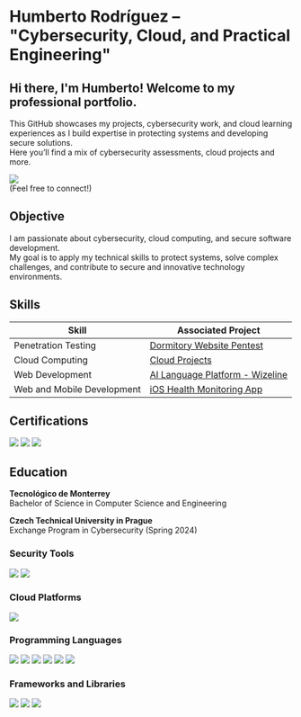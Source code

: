 # Humberto Rodríguez  – "Cybersecurity, Cloud, and Practical Engineering"

## Hi there, I'm Humberto! Welcome to my professional portfolio.  
This GitHub showcases my projects, cybersecurity work, and cloud learning experiences as I build expertise in protecting systems and developing secure solutions.  
Here you’ll find a mix of cybersecurity assessments, cloud projects and more.

<a href="https://www.linkedin.com/in/humbertoruan/" target="_blank" rel="noopener noreferrer"><img src="https://img.shields.io/badge/-LinkedIn-0072b1?&style=for-the-badge&logo=linkedin&logoColor=white"></a>  
(Feel free to connect!)

## Objective

I am passionate about cybersecurity, cloud computing, and secure software development.  
My goal is to apply my technical skills to protect systems, solve complex challenges, and contribute to secure and innovative technology environments.

## Skills

| Skill                                           | Associated Project                             |
|-------------------------------------------------|------------------------------------------------|
| Penetration Testing                             | <a href="https://github.com/HumbertoRdz/Penetration-Testing"> Dormitory Website Pentest</a>                   |
| Cloud Computing                                  | <a href="https://github.com/HumbertoRdz/Cloud-Projects"> Cloud Projects </a>            |
| Web Development                                | <a href="https://github.com/HumbertoRdz/itesm-socioformador-ene-feb-2023-equipo-4"> AI Language Platform - Wizeline </a> |
| Web and Mobile Development                      | <a href="https://github.com/HumbertoRdz/CoraDocWeb">iOS Health Monitoring App</a> |





## Certifications

<div>
    <img src="https://img.shields.io/badge/-CyberOps%20Associate-2C8540?&style=for-the-badge&logo=cisco&logoColor=white" />
    <img src="https://img.shields.io/badge/-Certified%20Fundamentals%20in%20Cybersecurity-1A477C?&style=for-the-badge&logo=fortinet&logoColor=white" />
    <img src="https://img.shields.io/badge/-AWS%20Certified%20Cloud%20Practitioner%20-232F3E?&style=for-the-badge&logo=amazonaws&logoColor=white" />
</div>


## Education

**Tecnológico de Monterrey**  
Bachelor of Science in Computer Science and Engineering

**Czech Technical University in Prague**  
Exchange Program in Cybersecurity (Spring 2024)

### Security Tools
<div>
    <img src="https://img.shields.io/badge/-Wireshark-1679A7?&style=for-the-badge&logo=Wireshark&logoColor=white" />
    <img src="https://img.shields.io/badge/-Burp%20Suite-FE6F2F?&style=for-the-badge&logo=PortSwigger&logoColor=white" />
</div>

### Cloud Platforms
<div>
    <img src="https://img.shields.io/badge/-AWS-232F3E?&style=for-the-badge&logo=amazonaws&logoColor=white" />
</div>

### Programming Languages
<div>
    <img src="https://img.shields.io/badge/-Python-3776AB?&style=for-the-badge&logo=python&logoColor=white" />
    <img src="https://img.shields.io/badge/-C++-00599C?&style=for-the-badge&logo=cplusplus&logoColor=white" />
    <img src="https://img.shields.io/badge/-TypeScript-3178C6?&style=for-the-badge&logo=typescript&logoColor=white" />
    <img src="https://img.shields.io/badge/-SwiftUI-FA7343?&style=for-the-badge&logo=swift&logoColor=white" />
    <img src="https://img.shields.io/badge/-HTML5-E34F26?&style=for-the-badge&logo=html5&logoColor=white" />
    <img src="https://img.shields.io/badge/-CSS3-1572B6?&style=for-the-badge&logo=css3&logoColor=white" />
</div>

### Frameworks and Libraries
<div>
    <img src="https://img.shields.io/badge/-Next.js-000000?&style=for-the-badge&logo=next.js&logoColor=white" />
    <img src="https://img.shields.io/badge/-MySQL-4479A1?&style=for-the-badge&logo=mysql&logoColor=white" />
    <img src="https://img.shields.io/badge/-TailwindCSS-06B6D4?&style=for-the-badge&logo=tailwindcss&logoColor=white" />
    <img src="https://img.shields.io/badge/-Auth0-EB5424?&style=for-the-badge
